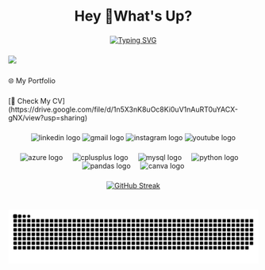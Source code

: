 <h1 align="center">Hey 👋What's Up?</h1>

###
<div align="center">

<a href="https://git.io/typing-svg"><img src="https://readme-typing-svg.herokuapp.com?font=Fira+Code&pause=1000&color=831BFF&width=435&lines=Visit+my+linkedin+profile;I+Post+Insightful+Content;Follow+to+get+New+Updates" alt="Typing SVG" /></a>

###
<div align="left">
  <img src="https://visitor-badge.laobi.icu/badge?page_id=maurodesouz.maurodesouz&"  />
</div>

###


<div align="left">
🌐 My Portfolio
  
###




  <div align="left">
[📄 Check My CV](https://drive.google.com/file/d/1n5X3nK8uOc8Ki0uV1nAuRT0uYACX-gNX/view?usp=sharing)
    
###

###

<div align="center">
  <img src="https://raw.githubusercontent.com/maurodesouza/profile-readme-generator/master/src/assets/icons/social/linkedin/default.svg" width="52" height="40" alt="linkedin logo"  />
  <img src="https://raw.githubusercontent.com/maurodesouza/profile-readme-generator/master/src/assets/icons/social/gmail/default.svg" width="52" height="40" alt="gmail logo"  />
  <img src="https://raw.githubusercontent.com/maurodesouza/profile-readme-generator/master/src/assets/icons/social/instagram/default.svg" width="52" height="40" alt="instagram logo"  />
  <img src="https://raw.githubusercontent.com/maurodesouza/profile-readme-generator/master/src/assets/icons/social/youtube/default.svg" width="52" height="40" alt="youtube logo"  />
</div>

###
###
<div align="center">
  <img src="https://skillicons.dev/icons?i=azure" height="40" alt="azure logo"  />
  <img width="12" />
  <img src="https://skillicons.dev/icons?i=cpp" height="40" alt="cplusplus logo"  />
  <img width="12" />
  <img src="https://skillicons.dev/icons?i=mysql" height="40" alt="mysql logo"  />
  <img width="12" />
  <img src="https://skillicons.dev/icons?i=py" height="40" alt="python logo"  />
  <img width="12" />
  <img src="https://img.shields.io/badge/pandas-150458?logo=pandas&logoColor=white&style=for-the-badge" height="40" alt="pandas logo"  />
  <img width="12" />
  <img src="https://cdn.simpleicons.org/canva/00C4CC" height="40" alt="canva logo"  />
</div>

###


<div align="center">
<a href="https://git.io/streak-stats"><img src="https://github-readme-streak-stats.herokuapp.com?user=mahmoudsalim23&theme=highcontrast" alt="GitHub Streak" /></a>

###
<div align="center">
<br clear="both">

<img src="https://raw.githubusercontent.com/platane/snk/output/github-contribution-grid-snake-dark.svg"/>


###


###
